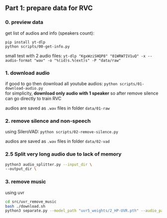 ## Part 1: prepare data for RVC

### 0. preview data

get list of audios and info (speakers count):
```
pip install yt-dlp
python scripts/00-get-info.py
```
small test with 2 audio files: `yt-dlp "KgxWziSHQP8" "01WRW7IV1uQ" -x --audio-format "wav" -o "%(id)s.%(ext)s" -P "data/raw"`

### 1. download audio

if good to go then download all youtube audios: `python scripts/01-download-audio.py`<br />
for simplicity, **download only audio with 1 speaker** so after remove silence can go directly to train RVC

audios are saved as `.wav` files in folder `data/01-raw`

### 2. remove silence and non-speech

using SileroVAD: `python scripts/02-remove-silence.py`

audios are saved as `.wav` files in folder `data/02-vad`

### 2.5 Split very long audio due to lack of memory

```bash
python3 audio_splitter.py --input_dir \
--output_dir \

```

### 3. remove music 

using uvr

```bash
cd src/uvr_remove_music
bash ./download.sh
python3 separate.py --model_path "uvr5_weights/2_HP-UVR.pth" --audio_path 9OvlclzngLY.wav --only_save_vocal
```

